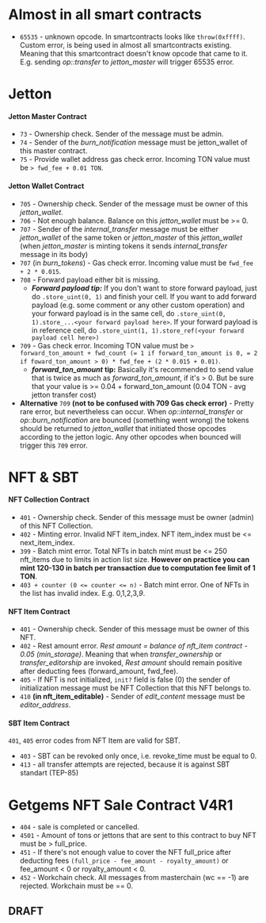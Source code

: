 # Almost in all smart contracts
- `65535` - unknown opcode. In smartcontracts looks like `throw(0xffff)`. Custom error, is being used in almost all smartcontracts existing. Meaning that this smartcontract doesn't know opcode that came to it. E.g. sending *op::transfer* to *jetton_master* will trigger 65535 error.
# Jetton
#### Jetton Master Contract
- `73` - Ownership check. Sender of the message must be admin.
- `74` - Sender of the *burn_notification* message must be jetton_wallet of this master contract.
- `75` - Provide wallet address gas check error. Incoming TON value must be `> fwd_fee + 0.01 TON`.
#### Jetton Wallet Contract
- `705` - Ownership check. Sender of the message must be owner of this *jetton_wallet*.
- `706` - Not enough balance. Balance on this *jetton_wallet* must be >= 0.
- `707` - Sender of the *internal_transfer* message must be either *jetton_wallet* of the same token or *jetton_master* of this *jetton_wallet* (when *jetton_master* is minting tokens it sends *internal_transfer* message in its body)
- `707` (in *burn_tokens*) - Gas check error. Incoming value must be `fwd_fee + 2 * 0.015`.
- `708` - Forward payload either bit is missing.
  - ***Forward payload tip:***
    If you don't want to store forward payload, just do `.store_uint(0, 1)` and finish your cell. If you want to add forward payload (e.g. some comment or any other custom operation) and your forward payload is in the same cell, do `.store_uint(0, 1).store_...<your forward payload here>`. If your forward payload is in reference cell, do `.store_uint(1, 1).store_ref(<your forward payload cell here>)`    
- `709` - Gas check error. Incoming TON value must be `> forward_ton_amount + fwd_count (= 1 if forward_ton_amount is 0, = 2 if foward_ton_amount > 0) * fwd_fee + (2 * 0.015 + 0.01)`.
   - ***forward_ton_amount*** **tip:** Basically it's recommended to send value that is twice as much as *forward_ton_amount*, if it's > 0. But be sure that your value is >= 0.04 + forward_ton_amount (0.04 TON - avg jetton transfer cost)
- **Alternative** `709` **(not to be confused with 709 Gas check error)** - Pretty rare error, but nevertheless can occur. When *op::internal_transfer* or *op::burn_notification* are bounced (something went wrong) the tokens should be returned to *jetton_wallet* that initiated those opcodes according to the jetton logic. Any other opcodes when bounced will trigger this `709` error.
# NFT & SBT
#### NFT Collection Contract
- `401` - Ownership check. Sender of this message must be owner (admin) of this NFT Collection.
- `402` - Minting error. Invalid NFT item_index. NFT item_index must be <= next_item_index.
- `399` - Batch mint error. Total NFTs in batch mint must be <= 250 nft_items due to limits in action list size. **However on practice you can mint 120-130 in batch per transaction due to computation fee limit of 1 TON**.
- `403 + counter (0 <= counter <= n)` - Batch mint error. One of NFTs in the list has invalid index. E.g. 0,1,2,3,*9*.
#### NFT Item Contract
- `401` - Ownership check. Sender of this message must be owner of this NFT.
- `402` - Rest amount error. *Rest amount = balance of nft_item contract - 0.05 (min_storage)*. Meaning that when *transfer_ownership* or *transfer_editorship* are invoked, *Rest amount* should remain positive after deducting fees (forward_amount, fwd_fee).
- `405` - If NFT is not initialized, `init?` field is false (0) the sender of initialization message must be NFT Collection that this NFT belongs to.
- `410` **(in nft_item_editable)** - Sender of *edit_content* message must be *editor_address*.
  
#### SBT Item Contract
`401`, `405` error codes from NFT Item are valid for SBT.
- `403` - SBT can be revoked only once, i.e. revoke_time must be equal to 0.
- `413` - all transfer attempts are rejected, because it is against SBT standart (TEP-85)

# Getgems NFT Sale Contract V4R1
- `404` - sale is completed or cancelled.
- `4501` - Amount of tons or jettons that are sent to this contract to buy NFT must be > full_price.
- `451` - If there's not enough value to cover the NFT full_price after deducting fees `(full_price - fee_amount - royalty_amount)` or fee_amount < 0 or royalty_amount < 0.
- `452` - Workchain check. All messages from masterchain (wc == -1) are rejected. Workchain must be == 0. 

## DRAFT